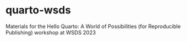 # quarto-wsds
Materials for the Hello Quarto: A World of Possibilities (for Reproducible Publishing) workshop at WSDS 2023
